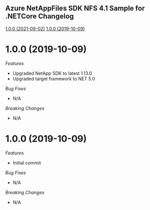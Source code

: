 ## Azure NetAppFiles SDK NFS 4.1 Sample for .NETCore Changelog

[1.0.0 (2021-09-02)](#1.0.1 (2021-09-02))
[1.0.0 (2019-10-09)](#1.0.0 (2019-10-09))

# 1.0.0 (2019-10-09)

*Features*
* Upgraded NetApp SDK to latest 1.13.0 
* Upgraded target framework to NET 5.0 

*Bug Fixes*
* N/A

*Breaking Changes*
* N/A

# 1.0.0 (2019-10-09)

*Features*
* Initial commit

*Bug Fixes*
* N/A

*Breaking Changes*
* N/A

